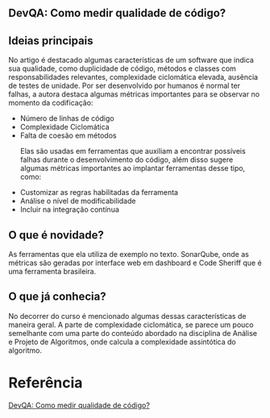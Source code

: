 ## DevQA: Como medir qualidade de código?

## Ideias principais 

No artigo é destacado algumas características de um software que indica sua qualidade, como duplicidade de código, métodos e classes com responsabilidades relevantes, complexidade ciclomática elevada, ausência de testes de unidade. Por ser desenvolvido por humanos é normal ter falhas, a autora destaca algumas métricas importantes para se observar no momento da codificação:
- Número de linhas de código 
- Complexidade Ciclomática 
- Falta de coesão em métodos <p>
Elas são usadas em ferramentas que auxiliam a encontrar possíveis falhas durante o desenvolvimento do código, além disso sugere algumas métricas importantes ao implantar ferramentas desse tipo, como:
- Customizar as regras habilitadas da ferramenta
- Análise o nível de modificabilidade 
- Incluir na integração contínua

## O que é novidade?
As ferramentas que ela utiliza de exemplo no texto. SonarQube, onde as métricas são geradas por interface web em dashboard e Code Sheriff que é uma ferramenta brasileira.

## O que já conhecia?
No decorrer do curso é mencionado algumas dessas características de maneira geral. A parte de complexidade ciclomática, se parece um pouco semelhante com uma parte do conteúdo abordado na disciplina de Análise e Projeto de Algoritmos, onde calcula a complexidade assintótica do algoritmo.  

# Referência
 [DevQA: Como medir qualidade de código?](https://kamillaqueiroz.medium.com/devqa-como-medir-qualidade-de-código-6149fada1e)